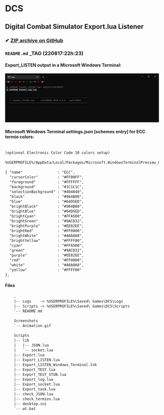 # DCS

## Digital Combat Simulator Export.lua Listener

### ✔ [ZIP archive on GitHub](../../archive/master.zip)

### `README.md` _TAG (220817:22h:23)

#### Export_LISTEN output in a Microsoft Windows Terminal:

![Export_LISTEN.lua](/Screenshots/Animation.gif)

#### Microsoft Windows Terminal settings.json [schemes entry] for ECC termio colors:
```

(optional Electronic Color Code 10 colors setup)

%USERPROFILE%/AppData/Local/Packages/Microsoft.WindowsTerminalPreview_8wekyb3d8bbwe/LocalState/settings.json

{ "name"                : "ECC",
  "cursorColor"         : "#FF00FF",
  "foreground"          : "#FFFFFF",
  "background"          : "#1C1C1C",
  "selectionBackground" : "#404040",
  "black"               : "#964B00",
  "blue"                : "#6495ED",
  "brightBlack"         : "#964B00",
  "brightBlue"          : "#6495ED",
  "brightCyan"          : "#FFA500",
  "brightGreen"         : "#9ACD32",
  "brightPurple"        : "#EE82EE",
  "brightRed"           : "#FF0000",
  "brightWhite"         : "#A0A0A0",
  "brightYellow"        : "#FFFF00",
  "cyan"                : "#FFA500",
  "green"               : "#9ACD32",
  "purple"              : "#EE82EE",
  "red"                 : "#FF0000",
  "white"               : "#A0A0A0",
  "yellow"              : "#FFFF00"
},
```
#### Files
<!--
}!!tree --dirsfirst          | sed -e 's/^/    /'
}!!tree --dirsfirst Scripts/ | sed -e 's/^/    /'
-->
```
    .
    |-- Logs    -> %USERPROFILE%\Saved\ Games\DCS\Logs
    |-- Scripts -> %USERPROFILE%\Saved\ Games\DCS\Scripts
    `-- README.md
    
    Screenshots
    `-- Animation.gif

    Scripts
    |-- lib
    |   |-- JSON.lua
    |   `-- socket.lua
    |-- Export.lua
    |-- Export_LISTEN.lua
    |-- Export_LISTEN_Windows_Terminal.lnk
    |-- Export_TEST.lua
    |-- Export_TEST_STUB.lua
    |-- Export_log.lua
    |-- Export_socket.lua
    |-- Export_task.lua
    |-- check_JSON.lua
    |-- check_termios.lua
    |-- desktop.ini
    `-- wt.bat

```
